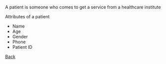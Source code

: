 A patient is someone who comes to get a service from a healthcare institute


Attributes of a patient
*  Name
*  Age
*  Gender
*  Phone
*  Patient ID



[Back](https://github.com/hmislk/hmis/wiki/Knowledgebase)